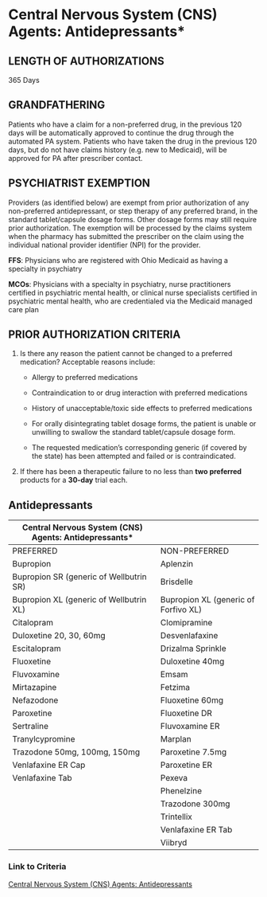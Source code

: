 # Central Nervous System (CNS) Agents: Antidepressants\*

## LENGTH OF AUTHORIZATIONS

365 Days

## GRANDFATHERING

Patients who have a claim for a non-preferred drug, in the previous 120 days will be automatically approved to continue the drug through the automated PA system. Patients who have taken the drug in the previous 120 days, but do not have claims history (e.g. new to Medicaid), will be approved for PA after prescriber contact.

## PSYCHIATRIST EXEMPTION

Providers (as identified below) are exempt from prior authorization of any non-preferred antidepressant, or step therapy of any preferred brand, in the standard tablet/capsule dosage forms. Other dosage forms may still require prior authorization. The exemption will be processed by the claims system when the pharmacy has submitted the prescriber on the claim using the individual national provider identifier (NPI) for the provider.

**FFS**: Physicians who are registered with Ohio Medicaid as having a specialty in psychiatry

**MCOs**: Physicians with a specialty in psychiatry, nurse practitioners certified in psychiatric mental health, or clinical nurse specialists certified in psychiatric mental health, who are credentialed via the Medicaid managed care plan

## PRIOR AUTHORIZATION CRITERIA

1. Is there any reason the patient cannot be changed to a preferred medication? Acceptable reasons include:

    - Allergy to preferred medications

    - Contraindication to or drug interaction with preferred medications

    - History of unacceptable/toxic side effects to preferred medications

    - For orally disintegrating tablet dosage forms, the patient is unable or unwilling to swallow the standard tablet/capsule dosage form.

    - The requested medication’s corresponding generic (if covered by the state) has been attempted and failed or is contraindicated.

2. If there has been a therapeutic failure to no less than **two preferred** products for a **30-day** trial each.

## Antidepressants

| Central Nervous System (CNS) Agents: Antidepressants\*  |                                      |
|---------------------------------------------------------|--------------------------------------|
| PREFERRED                                               | NON-PREFERRED                        |
| Bupropion                                               | Aplenzin                             |
| Bupropion SR (generic of Wellbutrin SR)                 | Brisdelle                            |
| Bupropion XL (generic of Wellbutrin XL)                 | Bupropion XL (generic of Forfivo XL) |
| Citalopram                                              | Clomipramine                         |
| Duloxetine 20, 30, 60mg                                 | Desvenlafaxine                       |
| Escitalopram                                            | Drizalma Sprinkle                    |
| Fluoxetine                                              | Duloxetine 40mg                      |
| Fluvoxamine                                             | Emsam                                |
| Mirtazapine                                             | Fetzima                              |
| Nefazodone                                              | Fluoxetine 60mg                      |
| Paroxetine                                              | Fluoxetine DR                        |
| Sertraline                                              | Fluvoxamine ER                       |
| Tranylcypromine                                         | Marplan                              |
| Trazodone 50mg, 100mg, 150mg                            | Paroxetine 7.5mg                     |
| Venlafaxine ER Cap                                      | Paroxetine ER                        |
| Venlafaxine Tab                                         | Pexeva                               |
|                                                         | Phenelzine                           |
|                                                         | Trazodone 300mg                      |
|                                                         | Trintellix                           |
|                                                         | Venlafaxine ER Tab                   |
|                                                         | Viibryd                              |

### Link to Criteria

[Central Nervous System (CNS) Agents: Antidepressants](https://pharmacy.medicaid.ohio.gov/sites/default/files/20220415_UPDL_Criteria_FINAL_.pdf#page=29)
